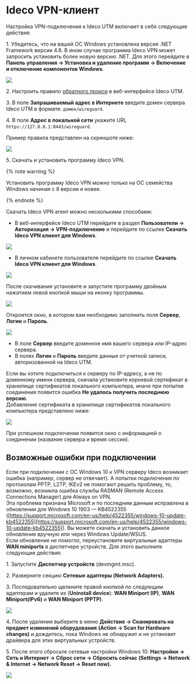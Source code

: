 # Ideco VPN-клиент

Настройка VPN-подключения к Ideco UTM включает в себя следующие действия:

1\. Убедитесь, что на вашей ОС Windows установлена версия .NET Framework версии 4.8. В ином случае программа Ideco VPN может запросить установить более новую версию .NET. Для этого перейдите в **Панель управления -> Установка и удаление программ -> Включение и отключение компонентов Windows**.

![](../../../../../_images/aps-net.png)

2\. Настроить правило [обратного прокси](../../../services/reverse-proxy.md) в веб-интерфейсе Ideco UTM.

3\. В поле **Запрашиваемый адрес в Интернете** введите домен сервера Ideco UTM в формате: `домен/wireguard`.

4\. В поле **Адрес в локальной сети** укажите URL `https://127.0.0.1:8443/wireguard`.

Пример правила представлен на скриншоте ниже:

![](../../../../../_images/unknown.png)

5\. Скачать и установить программу Ideco VPN.

{% note warning %}

Установить программу Ideco VPN можно только на ОС семейства Windows начиная с 8 версии и новее.

{% endnote %}

Скачать Ideco VPN агент можно несколькими способами:

* В веб-интерфейсе Ideco UTM перейдите в раздел **Пользователи -> Авторизация -> VPN-подключение** и перейдите по ссылке **Скачать Ideco VPN клиент для Windows**.

![](../../../../../_images/download-vpn-agent.png)

* В личном кабинете пользователя перейдите по ссылке **Скачать Ideco VPN клиент для Windows**.

![](../../../../../_images/lk-download-vpn-agent.png)

После скачивания установите и запустите программу двойным нажатием левой кнопкой мыши на иконку программы.

![](../../../../../_images/vpn_on_desktop.png)

Откроется окно, в котором вам необходимо заполнить поля **Сервер**, **Логин** и **Пароль**.

![](../../../../../_images/vpn-connect.png)

* В поле **Сервер** введите доменное имя вашего сервера или IP-адрес сервера.
* В полях **Логин** и **Пароль** введите данные от учетной записи, авторизованной на Ideco UTM.

Если вы хотите подключиться к серверу по IP-адресу, а не по доменному имени сервера, сначала установите корневой сертификат в хранилище сертификатов локального компьютера, иначе при попытке соединения появится ошибка **Не удалось получить последнюю версию**.\
Добавление сертификата в хранилище сертификатов локального компьютера представлено ниже:

![](../../../../../_images/add-certificate.gif)

При успешном подключении появится окно с информацией о соединении (название сервера и время сессии).

## Возможные ошибки при подключении

Если при подключении с ОС Windows 10 к VPN серверу Ideco возникает ошибка (например, сервер не отвечает). А попытки подключения по протоколам PPTP, L2TP, IKEv2 не помогают решить проблему, то, возможно, возникла ошибка службы RASMAN (Remote Access Connections Manager) для Always on VPN.\
Эта проблема признана Microsoft и по последним данным исправлена в обновлении для Windows 10 1903 — KB4522355 ([https://support.microsoft.com/en-us/help/4522355/windows-10-update-kb4522355](https://support.microsoft.com/en-us/help/4522355/windows-10-update-kb4522355)). Вы можете скачать и установить данное обновление вручную или через Windows Update/WSUS.\
Если обновление не помогло, переустановите виртуальные адаптеры **WAN miniports** в диспетчере устройств. Для этого выполните следующие действия:

1\. Запустите **Диспетчер устройств** (devmgmt.msc).

2\. Разверните секцию **Сетевые адаптеры (Network Adapters).**

3\. Последовательно щелкните правой кнопкой по следующим адаптерам и удалите их (**Uninstall device**): **WAN Miniport (IP)**, **WAN Miniport(IPv6)** и **WAN Miniport (PPTP)**.

![](../../../../../_images/adapters.png)

4\. После удаления выберите в меню **Действие -> Сканировать на предмет изменений оборудования** **(Action -> Scan for Hardware changes)** и дождитесь, пока Windows не обнаружит и не установит драйвера для этих виртуальных устройств.

5\. После этого сбросьте сетевые настройки Windows 10: **Настройки -> Сеть и Интернет -> Сброс сети -> Сбросить сейчас (Settings -> Network & Internet -> Network Reset -> Reset now).**

![](../../../../../_images/net-reset.png)
